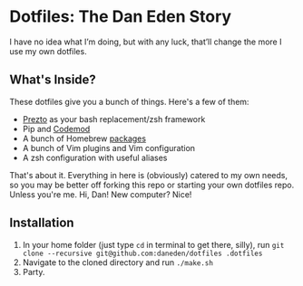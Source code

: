 # Dotfiles: The Dan Eden Story

I have no idea what I’m doing, but with any luck, that’ll change the more I use my own dotfiles.

## What's Inside?

These dotfiles give you a bunch of things. Here's a few of them:

- [Prezto](https://github.com/sorin-ionescu/prezto) as your bash replacement/zsh
  framework
- Pip and [Codemod](https://github.com/facebook/codemod)
- A bunch of Homebrew
  [packages](https://github.com/daneden/dotfiles/blob/master/Brewfile)
- A bunch of Vim plugins and Vim configuration
- A zsh configuration with useful aliases

That's about it. Everything in here is (obviously) catered to my own needs, so
you may be better off forking this repo or starting your own dotfiles repo.
Unless you're me. Hi, Dan! New computer? Nice!

## Installation

1. In your home folder (just type `cd` in terminal to get there, silly), run
   `git clone --recursive git@github.com:daneden/dotfiles .dotfiles`
2. Navigate to the cloned directory and run `./make.sh`
3. Party.
